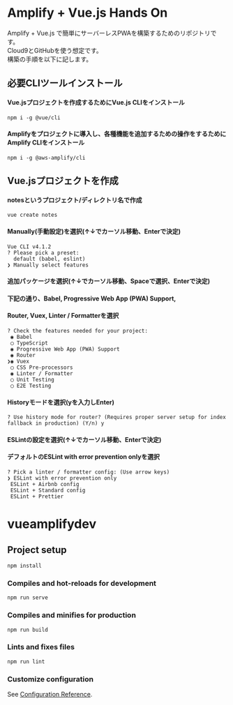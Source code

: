 # Amplify + Vue.js Hands On
Amplify + Vue.js で簡単にサーバーレスPWAを構築するためのリポジトリです。  
Cloud9とGitHubを使う想定です。  
構築の手順を以下に記します。

## 必要CLIツールインストール
#### Vue.jsプロジェクトを作成するためにVue.js CLIをインストール
```
npm i -g @vue/cli
```
#### Amplifyをプロジェクトに導入し、各種機能を追加するための操作をするためにAmplify CLIをインストール
```
npm i -g @aws-amplify/cli
```

## Vue.jsプロジェクトを作成
#### notesというプロジェクト/ディレクトリ名で作成
```
vue create notes
```
#### Manually(手動設定)を選択(↑↓でカーソル移動、Enterで決定)
```
Vue CLI v4.1.2
? Please pick a preset: 
  default (babel, eslint) 
❯ Manually select features 
```
#### 追加パッケージを選択(↑↓でカーソル移動、Spaceで選択、Enterで決定)
#### 下記の通り、Babel, Progressive Web App (PWA) Support,
#### Router, Vuex, Linter / Formatterを選択
```
? Check the features needed for your project: 
 ◉ Babel
 ◯ TypeScript
 ◉ Progressive Web App (PWA) Support
 ◉ Router
❯◉ Vuex
 ◯ CSS Pre-processors
 ◉ Linter / Formatter
 ◯ Unit Testing
 ◯ E2E Testing
 ```
 #### Historyモードを選択(yを入力しEnter)
 ```
 ? Use history mode for router? (Requires proper server setup for index fallback in production) (Y/n) y
 ```
 #### ESLintの設定を選択(↑↓でカーソル移動、Enterで決定)
 #### デフォルトのESLint with error prevention onlyを選択
 ```
 ? Pick a linter / formatter config: (Use arrow keys)
❯ ESLint with error prevention only 
  ESLint + Airbnb config 
  ESLint + Standard config 
  ESLint + Prettier 

```










# vueamplifydev

## Project setup
```
npm install
```

### Compiles and hot-reloads for development
```
npm run serve
```

### Compiles and minifies for production
```
npm run build
```

### Lints and fixes files
```
npm run lint
```

### Customize configuration
See [Configuration Reference](https://cli.vuejs.org/config/).
